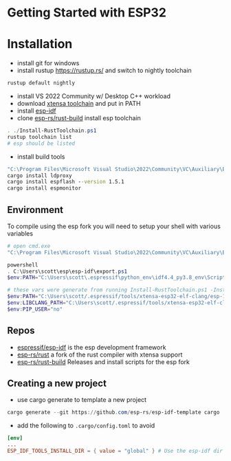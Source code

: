 # Getting Started with ESP32

# Installation

- install git for windows
- install rustup https://rustup.rs/ and switch to nightly toolchain

```powershell
rustup default nightly
```

- install VS 2022 Community w/ Desktop C++ workload
- download [xtensa toolchain][1] and put in PATH 
- install [esp-idf][3]
- clone [esp-rs/rust-build][2] install esp toolchain

```powershell
. ./Install-RustToolchain.ps1
rustup toolchain list
# esp should be listed
```

- install build tools

```cmd
"C:\Program Files\Microsoft Visual Studio\2022\Community\VC\Auxiliary\Build\vcvars64.bat"
cargo install ldproxy
cargo install espflash --version 1.5.1
cargo install espmonitor
```

## Environment

To compile using the esp fork you will need to setup your shell with various variables

```powershell
# open cmd.exe
"C:\Program Files\Microsoft Visual Studio\2022\Community\VC\Auxiliary\Build\vcvars64.bat"

powershell
. C:\Users\scott\esp\esp-idf\export.ps1
$env:PATH="C:\Users\scott\.espressif\python_env\idf4.4_py3.8_env\Scripts;$env:PATH"

# these vars were generate from running Install-RustToolchain.ps1 -InstallationMode export
$env:PATH="C:\Users\scott/.espressif/tools/xtensa-esp32-elf-clang/esp-14.0.0-20220415-x86_64-pc-windows-msvc/bin/;$env:PATH"
$env:LIBCLANG_PATH="C:\Users\scott/.espressif/tools/xtensa-esp32-elf-clang/esp-14.0.0-20220415-x86_64-pc-windows-msvc/bin/libclang.dll"
$env:PIP_USER="no"
```

## Repos

- [espressif/esp-idf](https://github.com/espressif/esp-idf.git) is the esp development framework
- [esp-rs/rust](https://github.com/esp-rs/rust) a fork of the rust compiler with xtensa support
- [esp-rs/rust-build][2] Releases and install scripts for the esp fork

## Creating a new project

- use cargo generate to template a new project
```powershell
cargo generate --git https://github.com/esp-rs/esp-idf-template cargo
```

- add the following to `.cargo/config.toml` to avoid 
```toml
[env]
...
ESP_IDF_TOOLS_INSTALL_DIR = { value = "global" } # Use the esp-idf dir at ~/.espressif
```



[1]: https://github.com/espressif/crosstool-NG/releases
[2]: https://github.com/esp-rs/rust-build.git
[3]: https://docs.espressif.com/projects/esp-idf/en/latest/esp32/get-started/windows-setup.html